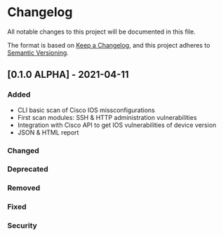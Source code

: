 # Changelog
All notable changes to this project will be documented in this file.

The format is based on [Keep a Changelog](https://keepachangelog.com/en/1.0.0/),
and this project adheres to [Semantic Versioning](https://semver.org/spec/v2.0.0.html).

## [0.1.0 ALPHA] - 2021-04-11

### Added
- CLI basic scan of Cisco IOS missconfigurations
- First scan modules: SSH & HTTP administration vulnerabilities
- Integration with Cisco API to get IOS vulnerabilities of device version
- JSON & HTML report

### Changed

### Deprecated

### Removed

### Fixed

### Security

